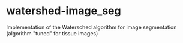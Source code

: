 # watershed-image_seg
Implementation of the Watersched algorithm for image segmentation (algorithm "tuned" for tissue images)
